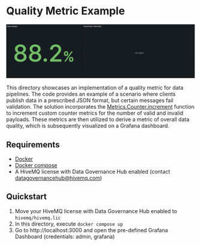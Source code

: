 # Quality Metric Example
![](grafana.gif)

This directory showcases an implementation of a quality metric for data pipelines. 
The code provides an example of a scenario where clients publish data in a prescribed JSON format, but certain messages fail validation. 
The solution incorporates the [Metrics.Counter.increment](https://docs.hivemq.com/hivemq/4.16/data-governance-hub/policies.html#metrics-counter-increment-function) function to increment custom counter metrics for the number of valid and invalid payloads.
These metrics are then utilized to derive a metric of overall data quality, which is subsequently visualized on a Grafana dashboard.

## Requirements
- [Docker](https://www.docker.com/) 
- [Docker compose](https://docs.docker.com/compose/) 
- A HiveMQ license with Data Governance Hub enabled (contact [datagovernancehub@hivemq.com](mailto:datagovernancehub@hivemq.com))

## Quickstart

1. Move your HiveMQ license with Data Governance Hub enabled to `hivemq/hivemq.lic`
2. In this directory, execute `docker compose up`
3. Go to http://localhost:3000 and open the pre-defined Grafana Dashboard (credentials: admin, grafana)